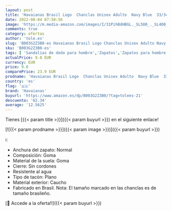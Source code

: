 ```yaml
---
layout: post
title: 'Havaianas Brasil Logo  Chanclas Unisex Adulto  Navy Blue  33/34 EU'
date: 2022-08-04 07:50:56
image: 'https://m.media-amazon.com/images/I/31PihBdHBGL._SL500_._SL400_.jpg'
comments: true
category: ofertas
author: 'tole.es'
slug: 'B003G2Z3B0-es Havaianas Brasil Logo Chanclas Unisex Adulto Navy Blue...'
sku: 'B003G2Z3B0-es'
tags: [ 'Sandalias de dedo para hombre','Zapatos','Zapatos para hombre','Zapatos y complementos','chanclas','havaianas','🇪🇸', ]
actualPrice: 9.0 EUR
currency: EUR
price: 9.0
comparePrice: 23.9 EUR
prodname: 'Havaianas Brasil Logo  Chanclas Unisex Adulto  Navy Blue  33/34 EU'
country: 'es'
flag: '🇪🇸'
brand: 'Havaianas'
buyurl: 'https://www.amazon.es/dp/B003G2Z3B0/?tag=tolees-21'
descuento: '62.34'
average: '12.5625'
---
```


Tienes [{{< param title >}}]({{< param buyurl >}}) en el siguiente enlace!

[![{{< param prodname >}}]({{< param image >}})]({{< param buyurl >}})

ℹ️:

- Anchura del zapato: Normal
- Composición: Goma
- Material de la suela: Goma
- Cierre: Sin cordones
- Resistente al agua
- Tipo de tacón: Plano
- Material exterior: Caucho
- Fabricado en Brasil. Nota: El tamaño marcado en las chanclas es de tamaño brasileño.

[🛒 Accede a la oferta!!]({{< param buyurl >}})

